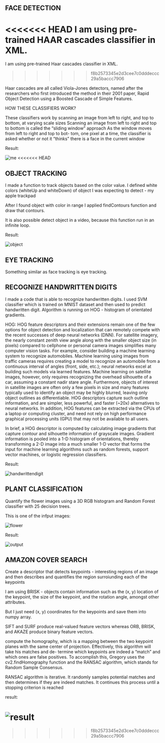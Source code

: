 ## FACE DETECTION

<<<<<<< HEAD
I am using pre-trained HAAR cascades classifier in XML.
=======
I am using pre-trained Haar cascades classifier in XML.
>>>>>>> f8b2573345e2d3cee7c0dddeccc29a5baccc7906

Haar cascades are all called Viola-Jones detectors, 
named after the researchers who first introduced 
the method in their 2001 paper, Rapid Object Detection 
using a Boosted Cascade of Simple Features.

HOW THESE CLASSIFIERS WORK?

These classifiers work by scanning an image from left to right, and top to bottom, at varying scale sizes
Scanning an image from left to right and top to bottom is called the “sliding window” approach
As the window moves from left to right and top to bot- tom, one pixel at a time, 
the classifier is asked whether or not it “thinks” there is a face in the current window

Result:

![me](face_detection/me.jpg)
<<<<<<< HEAD

## OBJECT TRACKING

I made a function to track objects based on the color value.
I defined white colors (whiteUp and whiteDown) of object I was expecting to detect - my apple trackpad

After I found object with color in range I applied findContours function and draw that contours.

It is also possible detect object in a video, because this function run in an infinite loop.

Result:

![object](object_tracking/result.png)

## EYE TRACKING

Something similar as face tracking is eye tracking. 

## RECOGNIZE HANDWRITTEN DIGITS

I made a code that is able to recognize handwritten digits.
I used SVM classifier which is trained on MNIST dataset and then used to predict handwritten digit.
Algorithm is running on HOG - histogram of orientated gradients.

HOG:
HOG feature descriptors and their extensions remain one of the few options 
for object detection and localization that can remotely compete with the 
recent successes of deep neural networks (DNN). For satellite imagery, 
the nearly constant zenith view angle along with the smaller object size 
(in pixels) compared to cellphone or personal camera images simplifies many 
computer vision tasks. For example, consider building a machine learning 
system to recognize automobiles. Machine learning using images from 
traffic cameras requires creating a model to recognize an automobile 
from a continuous interval of angles (front, side, etc.); neural 
networks excel at building such models via learned features. Machine 
learning on satellite images, however, only requires recognizing 
the overhead silhouette of a car, assuming a constant nadir stare angle. 
Furthermore, objects of interest in satellite images are often only a 
few pixels in size and many features typically used to identify an 
object may be highly blurred, leaving only object outlines as differentiable. 
HOG descriptors capture such outline information, and are simpler, 
less powerful, and faster (~20x) alternatives to neural networks. 
In addition, HOG features can be extracted via the CPUs of a laptop 
or computing cluster, and need not rely on high performance graphical 
processing units (GPU) that may not be available to all users.

In brief, a HOG descriptor is computed by calculating image 
gradients that capture contour and silhouette information of 
grayscale images. Gradient information is pooled into a 1-D 
histogram of orientations, thereby transforming a 2-D image 
into a much smaller 1-D vector that forms the input for machine 
learning algorithms such as random forests, support vector machines, 
or logistic regression classifiers.

Result:

![handwrittendigit](handwriting_recognition_HOG/image.png)

## PLANT CLASSIFICATION

Quantify the flower images using a 3D RGB histogram and Random Forest classifier with 25 decision trees.

This is one of the infput images:

![flower](plant_classification/image_crocus_0027.png)

Result:

![output](plant_classification/output.png)

## AMAZON COVER SEARCH

Create a descriptor that detects keypoints - interesting regions of an image
and then describes and quantifies the region surroiunding each of the keypoints

I am using BRISK - objects contain information such as the (x, y) location of the keypoint, the size of the keypoint, and the rotation angle, amongst other attributes.

But I just need (x, y) coordinates for the keypoints and save them into numpy array.

SIFT and SURF produce real-valued feature vectors whereas 
ORB, BRISK, and AKAZE produce binary feature vectors.

compute the homography, which is a mapping between the two keypoint planes with the same center of projection.
Effectively, this algorithm will take his matches and de- termine which keypoints are indeed a “match” and which ones are false positives.
To accomplish this, Gregory uses the cv2.findHomography function and the RANSAC algorithm, which stands for Random Sample Consensus.

RANSAC algorithm is iterative. It randomly samples potential matches and then determines if they are indeed matches. It continues this process until a stopping criterion is reached

result:

![result](amazon_cover_search/result.png)
=======
>>>>>>> f8b2573345e2d3cee7c0dddeccc29a5baccc7906
